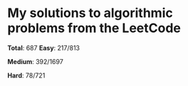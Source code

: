 # My solutions to algorithmic problems from the LeetCode

**Total**:  687
**Easy**:   217/813

**Medium**: 392/1697

**Hard**:   78/721
